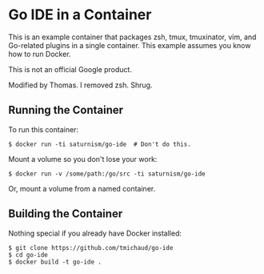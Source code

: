 Go IDE in a Container
=========================

This is an example container that packages zsh, tmux, tmuxinator, vim, and Go-related plugins in a single container.
This example assumes you know how to run Docker.

This is not an official Google product.

Modified by Thomas.  I removed zsh.  Shrug.

Running the Container
---------------------
To run this container:

    $ docker run -ti saturnism/go-ide  # Don't do this.
    
Mount a volume so you don't lose your work:

    $ docker run -v /some/path:/go/src -ti saturnism/go-ide

Or, mount a volume from a named container.

Building the Container
----------------------
Nothing special if you already have Docker installed:

    $ git clone https://github.com/tmichaud/go-ide
    $ cd go-ide
    $ docker build -t go-ide .

